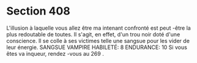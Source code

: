 # Section 408

L'illusion à laquelle vous allez être ma intenant confronté est
peut -être la plus redoutable de toutes. Il s'agit, en effet, d'un trou
noir doté d'une conscience. Il se colle à ses victimes telle une
sangsue pour les vider de leur énergie.
SANGSUE  VAMPIRE  HABILETÉ:  8 ENDURANCE:  10
Si vous êtes va inqueur, rendez -vous au 269 .